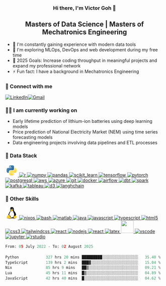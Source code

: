 <h3 align="center">Hi there, I'm Victor Goh 👋</h3>
<h2 align="center">Masters of Data Science | Masters of Mechatronics Engineering</h2>

- 🌱 I'm constantly gaining experience with modern data tools
- 🔭 I'm exploring MLOps, DevOps and web development during my free time
- 🥅 2025 Goals: Increase coding throughput in meaningful projects and expand my professional network
- ⚡ Fun fact: I have a background in Mechatronics Engineering

### 🤝 Connect with me

[![LinkedIn](https://img.shields.io/badge/linkedin-%230077B5.svg?style=for-the-badge&logo=linkedin&logoColor=white)](www.linkedin.com/in/victorgohkb)[![Gmail](https://img.shields.io/badge/Gmail-D14836?style=for-the-badge&logo=gmail&logoColor=white)](victorwkb@gmail.com)

### 🧑‍💻 I am currently working on
- Early lifetime prediction of lithium-ion batteries using deep learning models
- Price prediction of National Electricity Market (NEM) using time series forecasting models
- Data engineering projects involving data pipelines and ETL processes

### 💼 Data Stack

<p align="left">
<a href="https://www.python.org" target="_blank"> <img src="https://raw.githubusercontent.com/devicons/devicon/master/icons/python/python-original.svg" alt="python" width="40" height="40"/> </a>
<a href="https://www.r-project.org/" target="_blank"> <img src="https://cdn.jsdelivr.net/gh/devicons/devicon/icons/r/r-original.svg" alt="r" width="40"height="40"/> </a>
<a href="https://numpy.org/ target="_blank"> <img src="https://cdn.jsdelivr.net/gh/devicons/devicon/icons/numpy/numpy-original.svg" alt="numpy" width="40" height="40"/> </a>
<a href="https://pandas.pydata.org/" target="_blank"> <img src="https://cdn.jsdelivr.net/gh/devicons/devicon/icons/pandas/pandas-original.svg" alt="pandas" width="40" height="40"/> </a>
<a href="https://scikit-learn.org/" target="_blank"> <img src="https://upload.wikimedia.org/wikipedia/commons/0/05/Scikit_learn_logo_small.svg" alt="scikit_learn" width="40" height="40"/> </a> 
<a href="https://www.tensorflow.org" target="_blank"> <img src="https://cdn.jsdelivr.net/gh/devicons/devicon/icons/tensorflow/tensorflow-original.svg" alt="tensorflow" width="40" height="40"/> </a> 
<a href="https://pytorch.org/" target="_blank"> <img src="https://cdn.jsdelivr.net/gh/devicons/devicon/icons/pytorch/pytorch-original.svg" alt="pytorch" width="40" height="40"/> </a>
<a href="https://www.postgresql.org/" target="_blank"> <img src="https://cdn.jsdelivr.net/gh/devicons/devicon/icons/postgresql/postgresql-original.svg" alt="postgresql" width="40" height="40"/> </a>
<a href="https://aws.amazon.com/" target="_blank"> <img src="https://img.icons8.com/color/512/amazon-web-services.png" alt="aws" width="40" height="40"/> </a>
<a href="https://azure.microsoft.com/en-au/" target="_blank"> <img src="https://cdn.jsdelivr.net/gh/devicons/devicon/icons/azure/azure-original.svg" alt="azure" width="40" height="40"/> </a>
<a href="https://git-scm.com/" target="_blank"> <img src="https://www.vectorlogo.zone/logos/git-scm/git-scm-icon.svg" alt="git" width="40" height="40"/> </a> 
<a href="https://www.docker.com/" target="_blank"> <img src="https://www.svgrepo.com/show/349342/docker.svg" alt="docker" width="40" height="40"/> </a>
<a href="https://airflow.apache.org/" target="_blank"> <img src="https://www.svgrepo.com/show/353380/airflow.svg" alt="airflow" width="40" height="40"/> </a>
<a href="https://www.getdbt.com/" target="_blank"> <img src="https://seeklogo.com/images/D/dbt-logo-500AB0BAA7-seeklogo.com.png" alt="dbt" width="40" height="40"/> </a>
<a href="https://spark.apache.org/" target="_blank"> <img src="https://ignos.blog/wp-content/uploads/2022/06/apachesparklogo-e1655475818894.png" alt="spark" width="40" height="40"/> </a>
<a href="https://kafka.apache.org/" target="_blank"> <img src="https://cdn.jsdelivr.net/gh/devicons/devicon@latest/icons/apachekafka/apachekafka-original-wordmark.svg" alt="kafka" width="40" height="40"/> </a>
<a href="https://www.tableau.com/" target="_blank"> <img src="https://img.icons8.com/color/48/tableau-software.png" alt="tableau" width="40" height="40"> </a>
<a href="https://www.rstudio.com/products/shiny/" target="_blank"> </a>
<a href="https://d3js.org/" target="_blank"> <img src="https://cdn.jsdelivr.net/gh/devicons/devicon/icons/d3js/d3js-original.svg" alt="d3" width="40" height="40"/> </a>
<a href="https://www.langchain.com/ target="_blank"> <img src="https://images.seeklogo.com/logo-png/52/1/langchain-logo-png_seeklogo-528369.png" alt="langhchain" width="80" height="40"/> </a>
</p>

### 🧰 Other Skills
<p>
<a href="https://www.linux.org/" target="_blank"> <img src="https://raw.githubusercontent.com/devicons/devicon/master/icons/linux/linux-original.svg" alt="linux" width="40" height="40"/> </a>  
<a href="https://nixos.org/" target="_blank"> <img src="https://cdn.jsdelivr.net/gh/devicons/devicon/icons/nixos/nixos-original.svg" alt="nixos" width="40" height="40"/> </a>
<a href="https://www.gnu.org/software/bash/" target="_blank"> <img src="https://cdn.jsdelivr.net/gh/devicons/devicon/icons/bash/bash-plain.svg" alt="bash" width="40" height="40"/> </a>
<a href="https://www.mathworks.com/products/matlab.html" target="_blank"> <img src="https://cdn.jsdelivr.net/gh/devicons/devicon/icons/matlab/matlab-original.svg" alt="matlab" width="40" height="40"/> </a> 
<a href="https://www.java.com/en/" target="_blank"> <img src="https://cdn.jsdelivr.net/gh/devicons/devicon/icons/java/java-original.svg" alt="java" width="40" height="40"/> </a>
<a href="https://www.javascript.com/" target="_blank"> <img src="https://cdn.jsdelivr.net/gh/devicons/devicon/icons/javascript/javascript-original.svg" alt="javascript" width="40" height="40"/> </a>
<a href="https://www.typescriptlang.org/" target="_blank"> <img src="https://cdn.jsdelivr.net/gh/devicons/devicon/icons/typescript/typescript-original.svg" alt="typescript" width="40" height="40"/> </a>
<a href="" target="_blank"> <img src="https://cdn.jsdelivr.net/gh/devicons/devicon/icons/html5/html5-original.svg" alt="html5" width="40" height="40"/> </a>
<a href="" target="_blank"> <img src="https://cdn.jsdelivr.net/gh/devicons/devicon/icons/css3/css3-original.svg" alt="css3" width="40" height="40"/> </a>
<a href="https://tailwindcss.com/" target="_blank"> <img src="https://cdn.jsdelivr.net/gh/devicons/devicon@latest/icons/tailwindcss/tailwindcss-original.svg" alt="tailwindcss" width="40" height="40"/> </a>
<a href="https://react.dev/" target="_blank"> <img src="https://cdn.jsdelivr.net/gh/devicons/devicon/icons/react/react-original.svg" alt="react" width="40" height="40"/> </a>
<a href="https://nodejs.org/en" target="_blank"> <img src="https://cdn.jsdelivr.net/gh/devicons/devicon/icons/nodejs/nodejs-original.svg" alt="nodejs" width="40" height="40"/> </a>
<a href="https://nextjs.org/" target="_blank"> <img src="https://cdn.jsdelivr.net/gh/devicons/devicon/icons/nextjs/nextjs-original.svg" alt="react" width="40" height="40"/> </a>
<a href="" target="_blank"> <img src="https://cdn.jsdelivr.net/gh/devicons/devicon/icons/latex/latex-original.svg" alt="latex" width="40" height="40"/> </a>
<a href="https://neovim.io/" target="_blank"> <img src="https://icons.iconarchive.com/icons/papirus-team/papirus-apps/128/nvim-icon.png" width="40" height="40"> </a>
<a href="https://code.visualstudio.com/" target="_blank"> <img src="https://cdn.jsdelivr.net/gh/devicons/devicon/icons/vscode/vscode-original.svg" alt="vscode" width="40" height="40"/> </a>
<a href="https://jupyter.org/" target="_blank"> <img src="https://cdn.jsdelivr.net/gh/devicons/devicon/icons/jupyter/jupyter-original-wordmark.svg" alt="jupyter" width="40" height="40"/> </a>
<a href="https://posit.co/download/rstudio-desktop/" target="_blank"> <img src="https://cdn.jsdelivr.net/gh/devicons/devicon/icons/rstudio/rstudio-original.svg" alt="rstudio" width="40" height="40" /> </a>
</p>

<!--START_SECTION:waka-->

```python
From: 05 July 2022 - To: 02 August 2025

Python            327 hrs 20 mins █████████░░░░░░░░░░░░░░░░   35.40 %
TypeScript        139 hrs 2 mins  ███▓░░░░░░░░░░░░░░░░░░░░░   15.04 %
Nix               85 hrs 9 mins   ██▒░░░░░░░░░░░░░░░░░░░░░░   09.21 %
Lua               45 hrs 11 mins  █▒░░░░░░░░░░░░░░░░░░░░░░░   04.89 %
JavaScript        42 hrs 40 mins  █░░░░░░░░░░░░░░░░░░░░░░░░   04.62 %
```

<!--END_SECTION:waka-->
